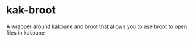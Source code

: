 # kak-broot

A wrapper around kakoune and broot that allows you to use broot to open files in kakoune

